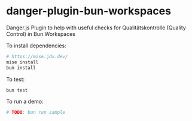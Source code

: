 # danger-plugin-bun-workspaces

Danger.js Plugin to help with useful checks for Qualitätskontrolle (Quality Control) in Bun Workspaces

To install dependencies:

```bash
# https://mise.jdx.dev/
mise install
bun install
```

To test:

```bash
bun test
```

To run a demo:
```bash
# TODO: bun run sample
```
